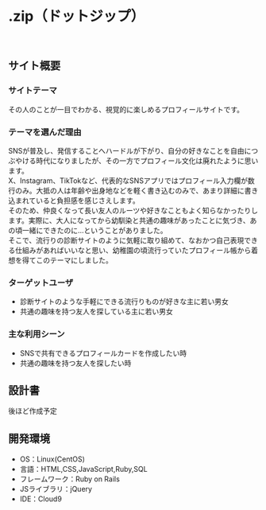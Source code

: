 # .zip（ドットジップ）
​
## サイト概要
### サイトテーマ
その人のことが一目でわかる、視覚的に楽しめるプロフィールサイトです。
​
### テーマを選んだ理由
<!--なぜこのようなテーマにしたかを説明する-->
SNSが普及し、発信することへハードルが下がり、自分の好きなことを自由につぶやける時代になりましたが、その一方でプロフィール文化は廃れたように思います。<br>
X、Instagram、TikTokなど、代表的なSNSアプリではプロフィール入力欄が数行のみ。大抵の人は年齢や出身地などを軽く書き込むのみで、あまり詳細に書き込まれていると負担感を感じさえします。<br>
そのため、仲良くなって長い友人のルーツや好きなこともよく知らなかったりします。実際に、大人になってから幼馴染と共通の趣味があったことに気づき、あの頃一緒にできたのに…ということがありました。<br>
そこで、流行りの診断サイトのように気軽に取り組めて、なおかつ自己表現できる仕組みがあればいいなと思い、幼稚園の頃流行っていたプロフィール帳から着想を得てこのテーマにしました。
​
### ターゲットユーザ
- 診断サイトのような手軽にできる流行りものが好きな主に若い男女
- 共通の趣味を持つ友人を探している主に若い男女

### 主な利用シーン
- SNSで共有できるプロフィールカードを作成したい時
- 共通の趣味を持つ友人を探したい時
​
## 設計書
後ほど作成予定
​
## 開発環境
- OS：Linux(CentOS)
- 言語：HTML,CSS,JavaScript,Ruby,SQL
- フレームワーク：Ruby on Rails
- JSライブラリ：jQuery
- IDE：Cloud9